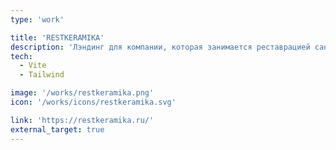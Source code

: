 ```yaml
---
type: 'work'

title: 'RESTKERAMIKA'
description: 'Лэндинг для компании, которая занимается реставрацией сантехники. Создание сайта для продвижения своих услуг в интернете.'
tech:
  - Vite
  - Tailwind

image: '/works/restkeramika.png'
icon: '/works/icons/restkeramika.svg'

link: 'https://restkeramika.ru/'
external_target: true
---
```

